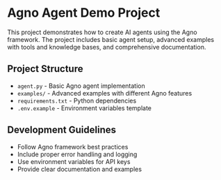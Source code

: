 # Agno Agent Demo Project

This project demonstrates how to create AI agents using the Agno framework. The project includes basic agent setup, advanced examples with tools and knowledge bases, and comprehensive documentation.

## Project Structure
- `agent.py` - Basic Agno agent implementation
- `examples/` - Advanced examples with different Agno features
- `requirements.txt` - Python dependencies
- `.env.example` - Environment variables template

## Development Guidelines
- Follow Agno framework best practices
- Include proper error handling and logging
- Use environment variables for API keys
- Provide clear documentation and examples
